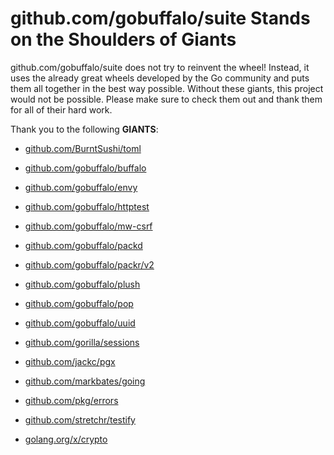# github.com/gobuffalo/suite Stands on the Shoulders of Giants

github.com/gobuffalo/suite does not try to reinvent the wheel! Instead, it uses the already great wheels developed by the Go community and puts them all together in the best way possible. Without these giants, this project would not be possible. Please make sure to check them out and thank them for all of their hard work.

Thank you to the following **GIANTS**:


* [github.com/BurntSushi/toml](https://godoc.org/github.com/BurntSushi/toml)

* [github.com/gobuffalo/buffalo](https://godoc.org/github.com/gobuffalo/buffalo)

* [github.com/gobuffalo/envy](https://godoc.org/github.com/gobuffalo/envy)

* [github.com/gobuffalo/httptest](https://godoc.org/github.com/gobuffalo/httptest)

* [github.com/gobuffalo/mw-csrf](https://godoc.org/github.com/gobuffalo/mw-csrf)

* [github.com/gobuffalo/packd](https://godoc.org/github.com/gobuffalo/packd)

* [github.com/gobuffalo/packr/v2](https://godoc.org/github.com/gobuffalo/packr/v2)

* [github.com/gobuffalo/plush](https://godoc.org/github.com/gobuffalo/plush)

* [github.com/gobuffalo/pop](https://godoc.org/github.com/gobuffalo/pop)

* [github.com/gobuffalo/uuid](https://godoc.org/github.com/gobuffalo/uuid)

* [github.com/gorilla/sessions](https://godoc.org/github.com/gorilla/sessions)

* [github.com/jackc/pgx](https://godoc.org/github.com/jackc/pgx)

* [github.com/markbates/going](https://godoc.org/github.com/markbates/going)

* [github.com/pkg/errors](https://godoc.org/github.com/pkg/errors)

* [github.com/stretchr/testify](https://godoc.org/github.com/stretchr/testify)

* [golang.org/x/crypto](https://godoc.org/golang.org/x/crypto)
